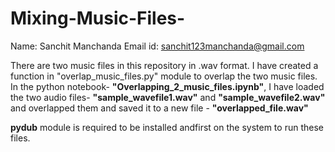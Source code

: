 # Mixing-Music-Files-
Name: Sanchit Manchanda
Email id: sanchit123manchanda@gmail.com

There are two music files in this repository in .wav format. I have created a function in "overlap_music_files.py" module to overlap the two music files. 
In the python notebook- <b>"Overlapping_2_music_files.ipynb"</b>, I have loaded the two audio files-  <b>"sample_wavefile1.wav"</b> and <b>"sample_wavefile2.wav"</b> and overlapped them and saved it to a new file - <b>"overlapped_file.wav"</b>

<b>pydub</b> module is required to be installed andfirst on the system to run these files.
